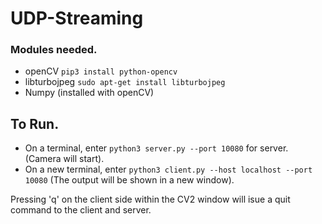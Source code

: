# UDP-Streaming  
### Modules needed.
* openCV  `pip3 install python-opencv`  
* libturbojpeg `sudo apt-get install libturbojpeg`  
* Numpy (installed with openCV)  

## To Run.

* On a terminal, enter `python3 server.py --port 10080` for server. (Camera will start).
* On a new terminal, enter `python3 client.py --host localhost --port 10080` (The output will be shown in a new window).  


Pressing 'q' on the client side within the CV2 window will isue a quit command to the client and server.
